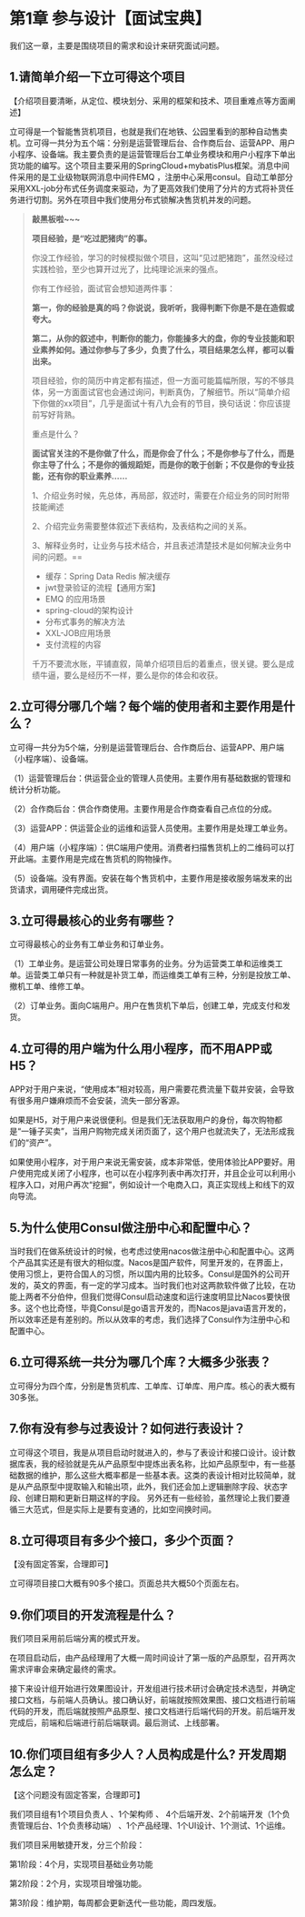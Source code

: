 # 第1章 参与设计【面试宝典】

我们这一章，主要是围绕项目的需求和设计来研究面试问题。

## 1.请简单介绍一下立可得这个项目 

【介绍项目要清晰，从定位、模块划分、采用的框架和技术、项目重难点等方面阐述】

立可得是一个智能售货机项目，也就是我们在地铁、公园里看到的那种自动售卖机。立可得一共分为五个端：分别是运营管理后台、合作商后台、运营APP、用户小程序、设备端。我主要负责的是运营管理后台工单业务模块和用户小程序下单出货功能的编写。这个项目主要采用的SpringCloud+mybatisPlus框架。消息中间件采用的是工业级物联网消息中间件EMQ ，注册中心采用consul。自动工单部分采用XXL-job分布式任务调度来驱动，为了更高效我们使用了分片的方式将补货任务进行切割。另外在项目中我们使用分布式锁解决售货机并发的问题。



> **敲黑板啦~~~**
>
> **项目经验，是“吃过肥猪肉”的事。**
>
> 你没工作经验，学习的时候模拟做个项目，这叫“见过肥猪跑”，虽然没经过实践检验，至少也算开过光了，比纯理论派来的强点。
>
> 你有工作经验，面试官会想知道两件事：
>
> **第一，你的经验是真的吗？你说说，我听听，我得判断下你是不是在造假或夸大。**
>
> **第二，从你的叙述中，判断你的能力，你能操多大的盘，你的专业技能和职业素养如何。通过你参与了多少，负责了什么，项目结果怎么样，都可以看出来。**
>
> 项目经验，你的简历中肯定都有描述，但一方面可能篇幅所限，写的不够具体，另一方面面试官也会通过询问，判断真伪，了解细节。所以“简单介绍下你做的xx项目”，几乎是面试十有八九会有的节目，换句话说：你应该提前写好背熟。
>
> 重点是什么？
>
> **面试官关注的不是你做了什么，而是你会了什么；不是你参与了什么，而是你主导了什么；不是你的循规蹈矩，而是你的敢于创新；不仅是你的专业技能，还有你的职业素养……**
>
> 1、介绍业务时候，先总体，再局部，叙述时，需要在介绍业务的同时附带技能阐述
>
> 2、介绍完业务需要整体叙述下表结构，及表结构之间的关系。
>
> 3、解释业务时，让业务与技术结合，并且表述清楚技术是如何解决业务中间的问题。==
>
> - 缓存：Spring Data Redis 解决缓存
> - jwt登录验证的流程【通用方案】
> - EMQ 的应用场景
> - spring-cloud的架构设计
> - 分布式事务的解决方法
> - XXL-JOB应用场景
> - 支付流程的内容
>
> 千万不要流水账，平铺直叙，简单介绍项目后的着重点，很关键。要么是成绩牛逼，要么是经历不一样，要么是你的体会和收获。



## 2.立可得分哪几个端？每个端的使用者和主要作用是什么？

立可得一共分为5个端，分别是运营管理后台、合作商后台、运营APP、用户端（小程序端）、设备端。

（1）运营管理后台：供运营企业的管理人员使用。主要作用有基础数据的管理和统计分析功能。

（2）合作商后台：供合作商使用。主要作用是合作商查看自己点位的分成。

（3）运营APP：供运营企业的运维和运营人员使用。主要作用是处理工单业务。

（4）用户端（小程序端）：供C端用户使用。消费者扫描售货机上的二维码可以打开此端。主要作用是完成在售货机的购物操作。

（5）设备端。没有界面。安装在每个售货机中，主要作用是接收服务端发来的出货请求，调用硬件完成出货。

## 3.立可得最核心的业务有哪些？

立可得最核心的业务有工单业务和订单业务。

（1）工单业务。是运营公司处理日常事务的业务。分为运营类工单和运维类工单。运营类工单只有一种就是补货工单，而运维类工单有三种，分别是投放工单、撤机工单、维修工单。

（2）订单业务。面向C端用户。用户在售货机下单后，创建工单，完成支付和发货。

## 4.立可得的用户端为什么用小程序，而不用APP或H5？

APP对于用户来说，“使用成本”相对较高，用户需要花费流量下载并安装，会导致有很多用户嫌麻烦而不会安装，流失一部分客源。

如果是H5，对于用户来说很便利。但是我们无法获取用户的身份，每次购物都是“一锤子买卖”，当用户购物完成关闭页面了，这个用户也就流失了，无法形成我们的“资产”。

如果使用小程序，对于用户来说无需安装，成本非常低，使用体验比APP要好。用户使用完成关闭了小程序，也可以在小程序列表中再次打开，并且企业可以利用小程序入口，对用户再次“挖掘”，例如设计一个电商入口，真正实现线上和线下的双向导流。



## 5.为什么使用Consul做注册中心和配置中心？

当时我们在做系统设计的时候，也考虑过使用nacos做注册中心和配置中心。这两个产品其实还是有很大的相似度。Nacos是国产软件，阿里开发的，在界面上，使用习惯上，更符合国人的习惯，所以国内用的比较多。Consul是国外的公司开发的，英文的界面，有一定的学习成本。当时我们也对这两款软件做了比较，在功能上两者不分伯仲，但我们觉得Consul启动速度和运行速度明显比Nacos要快很多。这个也比奇怪，毕竟Consul是go语言开发的，而Nacos是java语言开发的，所以效率还是有差别的。所以从效率的考虑，我们选择了Consul作为注册中心和配置中心。



## 6.立可得系统一共分为哪几个库？大概多少张表？

立可得分为四个库，分别是售货机库、工单库、订单库、用户库。核心的表大概有30多张。

## 7.你有没有参与过表设计？如何进行表设计？

立可得这个项目，我是从项目启动时就进入的，参与了表设计和接口设计。设计数据库表，我的经验就是先从产品原型中提炼出表名称，比如产品原型中，有一些基础数据的维护，那么这些大概率都是一些基本表。这类的表设计相对比较简单，就是从产品原型中提取输入和输出项，此外，我们还会加上逻辑删除字段、状态字段、创建日期和更新日期这样的字段。  另外还有一些经验，虽然理论上我们要遵循三大范式，但是实际上是要有变通的，比如空间换时间。



## 8.立可得项目有多少个接口，多少个页面？

【没有固定答案，合理即可】

立可得项目接口大概有90多个接口。页面总共大概50个页面左右。

## 9.你们项目的开发流程是什么？

我们项目采用前后端分离的模式开发。

在项目启动后，由产品经理用了大概一周时间设计了第一版的产品原型，召开两次需求评审会来确定最终的需求。

接下来设计组开始进行效果图设计，开发组进行技术研讨会确定技术选型，并确定接口文档，与前端人员确认。接口确认好，前端就按照效果图、接口文档进行前端代码的开发，而后端就按照产品原型、接口文档进行后端代码的开发。前后端开发完成后，前端和后端进行前后端联调。最后测试、上线部署。



## 10.你们项目组有多少人？人员构成是什么? 开发周期怎么定？

【这个问题没有固定答案，合理即可】

我们项目组有1个项目负责人  、1个架构师 、 4个后端开发、2个前端开发（1个负责管理后台、1个负责移动端） 、1个产品经理、1个UI设计、1个测试、1个运维。

我们项目采用敏捷开发，分三个阶段：

第1阶段：4个月，实现项目基础业务功能  

第2阶段：2个月，实现项目增强功能。

第3阶段：维护期，每周都会更新迭代一些功能，周四发版。
